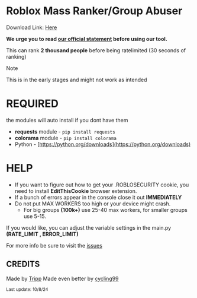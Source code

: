 # Roblox Mass Ranker/Group Abuser

Download Link: [Here](https://github.com/cycling99/robloxgroupabuser/blob/main/mass%20ranker.py)

**We urge you to read [our official statement](https://github.com/cycling99/robloxgroupabuser/blob/main/STATEMENT.md) before using our tool.**

This can rank ****2 thousand people**** before being ratelimited
(30 seconds of ranking)

>[!NOTE]
> This is in the early stages and might not work as intended 

# REQUIRED
the modules will auto install if you dont have them
- **requests** module - `pip install requests`
- **colorama** module - `pip install colorama`
- Python - [https://python.org/downloads](https://python.org/downloads)

# HELP
- If you want to figure out how to get your .ROBLOSECURITY cookie, you need to install **EditThisCookie** browser extension.
- If a bunch of errors appear in the console close it out **IMMEDIATELY**
- Do not put MAX WORKERS too high or your device might crash.
  - For big groups **(100k+)** use 25-40 max workers, for smaller groups use 5-15.

If you would like, you can adjust the variable settings in the main.py **(RATE_LIMIT , ERROR_LIMIT)**

For more info be sure to visit the [issues](https://github.com/cycling99/robloxgroupabuser/issues)

## CREDITS

Made by [Tripp](https://github.com/Tripp-omg)
Made even better by [cycling99](https://github.com/cycling99)

<small> Last update: 10/8/24 </small>
